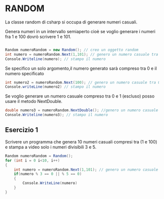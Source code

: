 # RANDOM

La classe random di csharp si occupa di generare numeri casuali.

Genera numeri in un intervallo semiaperto cioè se voglio generare i numeri fra 1 e 100 dovrò scrivere 1 e 101.
```csharp

Random numeroRandom = new Random(); // creo un oggetto random
int numero = numeroRandom.Next(1,101); // genero un numero casuale tra 1 e 100
Console.Writeline(numero); // stampo il numero
```
Se specifico un solo argomento,il numero generato sarà compreso tra 0 e il numero specificato
```csharp
int numero2 = numeroRandom.Next(100); // genero un numero casuale tra 0 e 99
Console.writeLine(numero2) // stampo il numero
```
Se voglio generare un numero casuale compreso tra 0 e 1 (escluso) posso usare il metodo NextDouble.
```csharp
double numero3 = numeroRandom.NextDouble(); //genero un numero casuale tra 0 e 1 inteso come 0.000000001
Console.Writeline(numero3); // stampo il numero
```

## Esercizio 1

Scrivere un programma che genera 10 numeri casuali compresi tra (1 e 100) e stampa a video solo i numeri divisibili 3 e 5.
```csharp
Random numeroRandom = Random();
for (int i = 0 i<10, i++)
{
    int numero = numeroRandom.Next(1,101); // genero un numero casuale tra 1 e 100
    if(numero % 3 == 0 || % 5 == 0)
    {
        Console.WriteLine(numero)
    }
}
```